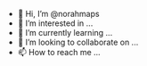 - 👋 Hi, I’m @norahmaps
- 👀 I’m interested in ...
- 🌱 I’m currently learning ...
- 💞️ I’m looking to collaborate on ...
- 📫 How to reach me ...

<!---
norahmaps/norahmaps is a ✨ special ✨ repository because its `README.md` (this file) appears on your GitHub profile.
You can click the Preview link to take a look at your changes.
--->
